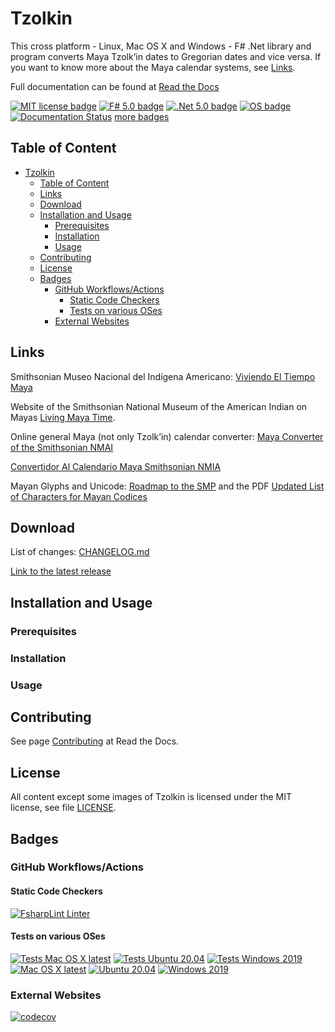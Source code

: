 # Tzolkin

This cross platform - Linux, Mac OS X and Windows - F# .Net library and program converts Maya Tzolk’in dates to Gregorian dates and vice versa.
If you want to know more about the Maya calendar systems, see [Links](#links).

Full documentation can be found at [Read the Docs](https://tzolkin.readthedocs.io/en/latest/)

[![MIT license badge](https://img.shields.io/github/license/Release-Candidate/Tzolkin)](https://github.com/Release-Candidate/Tzolkin/blob/main/LICENSE)
[![F# 5.0 badge](https://img.shields.io/badge/F%23-5.0-brightgreen?style=flat)](https://fsharp.org/)
[![.Net 5.0 badge](https://img.shields.io/badge/.Net-5.0-brightgreen?style=flat)](https://dotnet.microsoft.com/download)
[![OS badge](https://img.shields.io/badge/Runs%20on-Linux%7COS%20X%7CWindows-brightgreen?style=flat)](https://dotnet.microsoft.com/download)
[![Documentation Status](https://readthedocs.org/projects/tzolkin/badge/?version=latest)](https://tzolkin.readthedocs.io/en/latest/?badge=latest)
[more badges](#badges)

## Table of Content

- [Tzolkin](#tzolkin)
  - [Table of Content](#table-of-content)
  - [Links](#links)
  - [Download](#download)
  - [Installation and Usage](#installation-and-usage)
    - [Prerequisites](#prerequisites)
    - [Installation](#installation)
    - [Usage](#usage)
  - [Contributing](#contributing)
  - [License](#license)
  - [Badges](#badges)
    - [GitHub Workflows/Actions](#github-workflowsactions)
      - [Static Code Checkers](#static-code-checkers)
      - [Tests on various OSes](#tests-on-various-oses)
    - [External Websites](#external-websites)

## Links

Smithsonian Museo Nacional del Indígena Americano: [Viviendo El Tiempo Maya](https://maya.nmai.si.edu/es)

Website of the Smithsonian National Museum of the American Indian on Mayas [Living Maya Time](https://maya.nmai.si.edu/).

Online general Maya (not only Tzolk’in) calendar converter: [Maya Converter of the Smithsonian NMAI](https://maya.nmai.si.edu/calendar/maya-calendar-converter)

[Convertidor Al Calendario Maya Smithsonian NMIA](https://maya.nmai.si.edu/es/calendario/convertidor-de-calendario-maya)

Mayan Glyphs and Unicode: [Roadmap to the SMP](https://www.unicode.org/roadmaps/smp/) and the PDF [Updated List of Characters for Mayan Codices](https://www.unicode.org/L2/L2020/20248-mayan-update.pdf)

## Download

List of changes: [CHANGELOG.md](https://github.com/Release-Candidate/Tzolkin/blob/main/CHANGELOG.md)

[Link to the latest release](https://github.com/Release-Candidate/Tzolkin/releases/latest)

## Installation and Usage

### Prerequisites

### Installation

### Usage

## Contributing

See page [Contributing](https://tzolkin.readthedocs.io/en/latest/contributing/) at Read the Docs.

## License

All content except some images of Tzolkin is licensed under the MIT license, see file [LICENSE](https://github.com/Release-Candidate/Tzolkin/blob/main/LICENSE).

## Badges

### GitHub Workflows/Actions

#### Static Code Checkers

[![FsharpLint Linter](https://github.com/Release-Candidate/Tzolkin/actions/workflows/fsharplint.yml/badge.svg)](https://github.com/Release-Candidate/Tzolkin/actions/workflows/fsharplint.yml)

#### Tests on various OSes

[![Tests Mac OS X latest](https://github.com/Release-Candidate/Tzolkin/actions/workflows/osx_test.yml/badge.svg)](https://github.com/Release-Candidate/Tzolkin/actions/workflows/osx_test.yml)
[![Tests Ubuntu 20.04](https://github.com/Release-Candidate/Tzolkin/actions/workflows/linux_test.yml/badge.svg)](https://github.com/Release-Candidate/Tzolkin/actions/workflows/linux_test.yml)
[![Tests Windows 2019](https://github.com/Release-Candidate/Tzolkin/actions/workflows/windows_test.yml/badge.svg)](https://github.com/Release-Candidate/Tzolkin/actions/workflows/windows_test.yml)
[![Mac OS X latest](https://github.com/Release-Candidate/Tzolkin/actions/workflows/osx.yml/badge.svg)](https://github.com/Release-Candidate/Tzolkin/actions/workflows/osx.yml)
[![Ubuntu 20.04](https://github.com/Release-Candidate/Tzolkin/actions/workflows/linux.yml/badge.svg)](https://github.com/Release-Candidate/Tzolkin/actions/workflows/linux.yml)
[![Windows 2019](https://github.com/Release-Candidate/Tzolkin/actions/workflows/windows.yml/badge.svg)](https://github.com/Release-Candidate/Tzolkin/actions/workflows/windows.yml)

### External Websites

[![codecov](https://codecov.io/gh/Release-Candidate/Tzolkin/branch/main/graph/badge.svg)](https://codecov.io/gh/Release-Candidate/Tzolkin)
